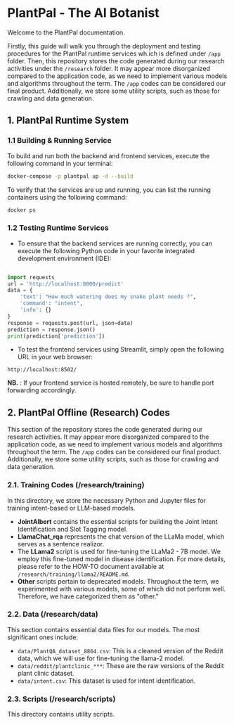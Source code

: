 # PlantPal - The AI Botanist

Welcome to the PlantPal documentation. 

Firstly, this guide will walk you through the deployment and testing procedures for the PlantPal runtime services wh.ich is defined under `/app` folder. Then, this repository stores the code generated during our research activities under the `/research` folder. It may appear more disorganized compared to the application code, as we need to implement various models and algorithms throughout the term. The `/app` codes can be considered our final product. Additionally, we store some utility scripts, such as those for crawling and data generation.

## 1. PlantPal Runtime System

### 1.1 Building & Running Service

To build and run both the backend and frontend services, execute the following command in your terminal:

```sh
docker-compose -p plantpal up -d --build
```

To verify that the services are up and running, you can list the running containers using the following command:

```sh
docker ps
```

### 1.2 Testing Runtime Services
* To ensure that the backend services are running correctly, you can execute the following Python code in your favorite integrated development environment (IDE):


```python

import requests
url = 'http://localhost:8000/predict'
data = {
    'text': "How much watering does my snake plant needs ?",
    'command': "intent",
    'info': {}
}
response = requests.post(url, json=data)
prediction = response.json()
print(prediction['prediction'])
```

* To test the frontend services using Streamlit, simply open the following URL in your web browser:


```
http://localhost:8502/
```

**NB.** : If your frontend service is hosted remotely, be sure to handle port forwarding accordingly.


## 2. PlantPal Offline (Research) Codes

This section of the repository stores the code generated during our research activities. It may appear more disorganized compared to the application code, as we need to implement various models and algorithms throughout the term. The `/app` codes can be considered our final product. Additionally, we store some utility scripts, such as those for crawling and data generation.

### 2.1. Training Codes (/research/training)
In this directory, we store the necessary Python and Jupyter files for training intent-based or LLM-based models.

- **JointAlbert** contains the essential scripts for building the Joint Intent Identification and Slot Tagging model.
- **LlamaChat_rqa** represents the chat version of the LLaMa model, which serves as a sentence realizor.
- The **LLama2** script is used for fine-tuning the LLaMa2 - 7B model. We employ this fine-tuned model in disease identification. For more details, please refer to the HOW-TO document available at `/research/training/llama2/README.md`.
- **Other** scripts pertain to deprecated models. Throughout the term, we experimented with various models, some of which did not perform well. Therefore, we have categorized them as "other."

### 2.2. Data (/research/data)
This section contains essential data files for our models. The most significant ones include:

- `data/PlantQA_dataset_8864.csv`: This is a cleaned version of the Reddit data, which we will use for fine-tuning the llama-2 model.
- `data/reddit/plantclinic_***`: These are the raw versions of the Reddit plant clinic dataset.
- `data/intent.csv`: This dataset is used for intent identification.

### 2.3. Scripts (/research/scripts)
This directory contains utility scripts.

